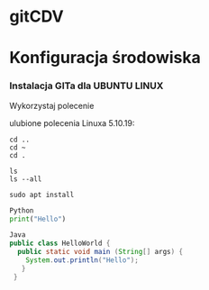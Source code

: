 # gitCDV
# Konfiguracja środowiska
### Instalacja GITa dla UBUNTU LINUX
Wykorzystaj polecenie

ulubione polecenia Linuxa 5.10.19:
```cd
cd ..
cd ~
cd .
```
```pwd
ls
ls --all
```
```install
sudo apt install
```
```python
Python
print("Hello")
```
```java
Java
public class HelloWorld {
  public static void main (String[] args) {
    System.out.println("Hello");
   }
 }
```


